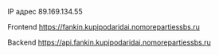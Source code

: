 IP адрес 89.169.134.55

Frontend https://fankin.kupipodaridai.nomorepartiessbs.ru

Backend https://api.fankin.kupipodaridai.nomorepartiessbs.ru
